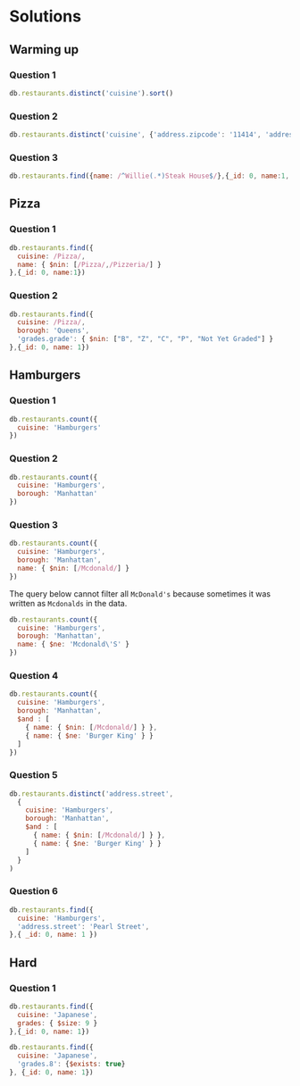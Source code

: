 # Solutions

## Warming up

### Question 1
```javascript
db.restaurants.distinct('cuisine').sort()
```

### Question 2
```javascript
db.restaurants.distinct('cuisine', {'address.zipcode': '11414', 'address.street': 'Cross Bay Boulevard'})
```

### Question 3
```javascript
db.restaurants.find({name: /^Willie(.*)Steak House$/},{_id: 0, name:1, address:1})
```

## Pizza

### Question 1
```javascript
db.restaurants.find({
  cuisine: /Pizza/,
  name: { $nin: [/Pizza/,/Pizzeria/] }
},{_id: 0, name:1})
```

### Question 2
```javascript
db.restaurants.find({
  cuisine: /Pizza/,
  borough: 'Queens',
  'grades.grade': { $nin: ["B", "Z", "C", "P", "Not Yet Graded"] }
},{_id: 0, name: 1})
```

## Hamburgers

### Question 1
```javascript
db.restaurants.count({
  cuisine: 'Hamburgers'
})
```

### Question 2
```javascript
db.restaurants.count({
  cuisine: 'Hamburgers',
  borough: 'Manhattan'
})
```

### Question 3
```javascript
db.restaurants.count({
  cuisine: 'Hamburgers',
  borough: 'Manhattan',
  name: { $nin: [/Mcdonald/] }
})
```

The query below cannot filter all `McDonald's` because sometimes it was written as `Mcdonalds` in the data.
```javascript
db.restaurants.count({
  cuisine: 'Hamburgers',
  borough: 'Manhattan',
  name: { $ne: 'Mcdonald\'S' }
})
```

### Question 4
``` javascript
db.restaurants.count({
  cuisine: 'Hamburgers',
  borough: 'Manhattan',
  $and : [
    { name: { $nin: [/Mcdonald/] } },
    { name: { $ne: 'Burger King' } }
  ]
})
```

### Question 5
```javascript
db.restaurants.distinct('address.street',
  {
    cuisine: 'Hamburgers',
    borough: 'Manhattan',
    $and : [
      { name: { $nin: [/Mcdonald/] } },
      { name: { $ne: 'Burger King' } }
    ]
  }
)
```

### Question 6
```javascript
db.restaurants.find({
  cuisine: 'Hamburgers',
  'address.street': 'Pearl Street',
},{ _id: 0, name: 1 })
```

## Hard

### Question 1
```javascript
db.restaurants.find({
  cuisine: 'Japanese',
  grades: { $size: 9 }
},{_id: 0, name: 1})
```

```javascript
db.restaurants.find({
  cuisine: 'Japanese',
  'grades.8': {$exists: true}
}, {_id: 0, name: 1})
```

